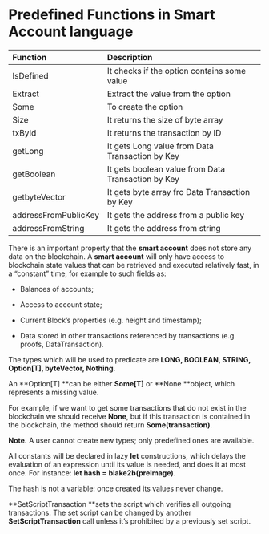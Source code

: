 # Predefined Functions in Smart Account language

| Function | Description |
| :--- | :--- |
| IsDefined | It checks if the option contains some value |
| Extract | Extract the value from the option |
| Some | To create the option |
| Size | It returns the size of byte array |
| txById | It returns the transaction by ID |
| getLong | It gets Long value from Data Transaction by Key |
| getBoolean | It gets boolean value from Data Transaction by Key |
| getbyteVector | It gets byte array fro Data Transaction by Key |
| addressFromPublicKey | It gets the address from a public key |
| addressFromString | It gets the address from string |

There is an important property that the **smart account** does not store any data on the blockchain. A **smart account** will only have access to blockchain state values that can be retrieved and executed relatively fast, in a “constant” time, for example to such fields as:

* Balances of accounts;

* Access to account state;

* Current Block’s properties \(e.g. height and timestamp\);

* Data stored in other transactions referenced by transactions \(e.g. proofs, DataTransaction\).

The types which will be used to predicate are **LONG, BOOLEAN, STRING, Option\[T\], byteVector, Nothing**.

An **Option\[T\] **can be either **Some\[T\]** or **None **object, which represents a missing value.

For example, if we want to get some transactions that do not exist in the blockchain we should receive **None**, but if this transaction is contained in the blockchain, the method should return **Some\(transaction\)**.

**Note.** A user cannot create new types; only predefined ones are available.

All constants will be declared in lazy **let** constructions, which delays the evaluation of an expression until its value is needed, and does it at most once. For instance: **let hash = blake2b\(preImage\)**.

The hash is not a variable: once created its values never change.

**SetScriptTransaction **sets the script which verifies all outgoing transactions. The set script can be changed by another **SetScriptTransaction** call unless it’s prohibited by a previously set script.




